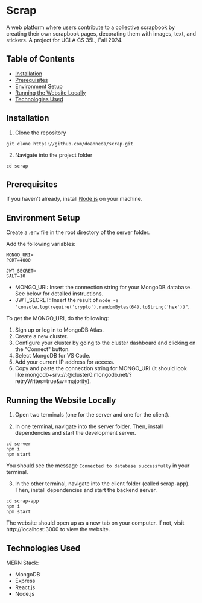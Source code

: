 # Scrap
A web platform where users contribute to a collective scrapbook by creating their own scrapbook pages, decorating them with images, text, and stickers. A project for UCLA CS 35L, Fall 2024.

## Table of Contents
- [Installation](#installation)
- [Prerequisites](#prerequisites)
- [Environment Setup](#environment-setup)
- [Running the Website Locally](#running-the-website-locally)
- [Technologies Used](#technologies-used)

## Installation

1. Clone the repository

```
git clone https://github.com/doanneda/scrap.git
```

2. Navigate into the project folder

```
cd scrap
```

## Prerequisites

If you haven't already, install [Node.js](https://nodejs.org/en/download) on your machine.

## Environment Setup

Create a .env file in the root directory of the server folder.

Add the following variables:

```
MONGO_URI=
PORT=4000

JWT_SECRET=
SALT=10
```

- MONGO_URI: Insert the connection string for your MongoDB database. See below for detailed instructions.
- JWT_SECRET: Insert the result of ```node -e "console.log(require('crypto').randomBytes(64).toString('hex'))"```.

To get the MONGO_URI, do the following:
1. Sign up or log in to MongoDB Atlas.
2. Create a new cluster.
3. Configure your cluster by going to the cluster dashboard and clicking on the "Connect" button.
4. Select MongoDB for VS Code.
5. Add your current IP address for access.
6. Copy and paste the connection string for MONGO_URI
   (it should look like mongodb+srv://<username>:<password>@cluster0.mongodb.net/<dbname>?retryWrites=true&w=majority).

 
## Running the Website Locally

1. Open two terminals (one for the server and one for the client).

2. In one terminal, navigate into the server folder. Then, install dependencies and start the development server.

```
cd server
npm i
npm start
```

You should see the message ```Connected to database successfully``` in your terminal.

3. In the other terminal, navigate into the client folder (called scrap-app). Then, install dependencies and start the backend server.

```
cd scrap-app
npm i
npm start
```

The website should open up as a new tab on your computer. If not, visit http://localhost:3000 to view the website.

## Technologies Used

MERN Stack:
- MongoDB
- Express
- React.js
- Node.js

